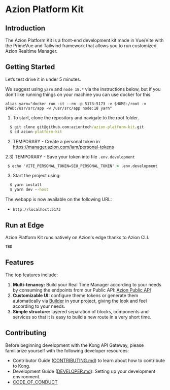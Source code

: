 # Azion Platform Kit

## Introduction

The Azion Platform Kit is a front-end development kit made in Vue/Vite with the PrimeVue  and Tailwind framework that allows you to run customized Azion Realtime Manager.


## Getting Started

Let’s test drive it in under 5 minutes.

We suggest using `yarn` and `node 18.*` via the instructions below, but if you don't like running things on your machine you can use docker for this.
```
alias yarn="docker run -it --rm -p 5173:5173 -v $HOME:/root -v $PWD:/usr/src/app -w /usr/src/app node:18 yarn"
```

1) To start, clone the repository and navigate to the root folder.
```cmd
  $ git clone git@github.com:aziontech/azion-platform-kit.git
  $ cd azion-platform-kit
```
2) TEMPORARY - Create a personal token in https://manager.azion.com/iam/personal-tokens

2.3) TEMPORARY - Save your token into file `.env.development`
```cmd
 $ echo 'VITE_PERSONAL_TOKEN=SEU_PERSONAL_TOKEN' > .env.development
```
3) Start the project using:
```cmd
  $ yarn install
  $ yarn dev --host
```

The webapp is now available on the following URL:

- `http://localhost:5173` 


## Run at Edge

Azion Platform Kit runs natively on Azion's edge thanks to Azion CLI.

```cmd
TBD
```


## Features

The top features include:

1. **Multi-tenancy:** Build your Real Time Manager according to your needs by consuming the endpoints from our Public API: [Azion Public API](https://api.azion.com)
2. **Customizable UI:** configure theme tokens or generate them automatically via [Builder](https://designer.primevue.org/) in your project, giving the look and feel according to your needs.
3. **Simple structure:** layered separation of blocks, components and services so that it is easy to build a new route in a very short time.


## Contributing

Before beginning development with the Kong API Gateway, please familiarize yourself with the following developer resources:
- Contributor Guide ([CONTRIBUTING.md](CONTRIBUTING.md)) to learn about how to contribute to Kong.
- Development Guide ([DEVELOPER.md](DEVELOPER.md)): Setting up your development environment.
- [CODE_OF_CONDUCT](CODE_OF_CONDUCT.md) 

